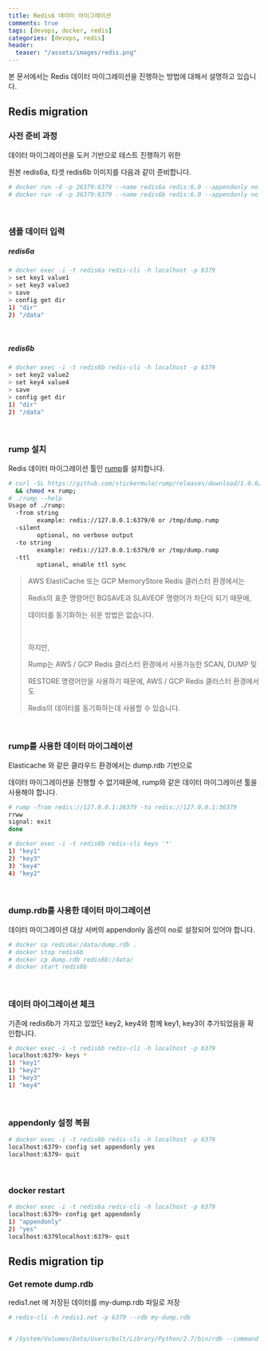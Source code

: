 ```yaml
---
title: Redis6 데이터 마이그레이션
comments: true
tags: [devops, docker, redis]
categories: [devops, redis]
header:
  teaser: "/assets/images/redis.png"
---
```

본 문서에서는 Redis 데이터 마이그레이션을 진행하는 방법에 대해서 설명하고 있습니다. <br/>

## Redis migration

### 사전 준비 과정

데이터 마이그레이션을 도커 기반으로 테스트 진행하기 위한

원본 redis6a, 타겟 redis6b 이미지를 다음과 같이 준비합니다.

```sh
# docker run -d -p 26379:6379 --name redis6a redis:6.0 --appendonly no --port 6379
# docker run -d -p 36379:6379 --name redis6b redis:6.0 --appendonly no --port 6379
```

<br/>

### 샘플 데이터 입력

##### redis6a

```sh
# docker exec -i -t redis6a redis-cli -h localhost -p 6379 
> set key1 value1
> set key3 value3
> save
> config get dir
1) "dir"
2) "/data"
```

<br/>

##### redis6b

```sh
# docker exec -i -t redis6b redis-cli -h localhost -p 6379 
> set key2 value2
> set key4 value4
> save
> config get dir
1) "dir"
2) "/data"
```

<br/>

### rump 설치

Redis 데이터 마이그레이션 툴인 [rump](https://github.com/stickermule/rump)를 설치합니다.

```sh
# curl -SL https://github.com/stickermule/rump/releases/download/1.0.0/rump-1.0.0-linux-amd64 -o rump \
  && chmod +x rump;
# ./rump --help
Usage of ./rump:
  -from string
        example: redis://127.0.0.1:6379/0 or /tmp/dump.rump
  -silent
        optional, no verbose output
  -to string
        example: redis://127.0.0.1:6379/0 or /tmp/dump.rump
  -ttl
        optional, enable ttl sync  
```



>AWS ElastiCache 또는 GCP MemoryStore Redis 클러스터 환경에서는 
>
>Redis의 표준 명령어인 BGSAVE과 SLAVEOF 명령어가 차단이 되기 때문에,
>
>데이터를 동기화하는 쉬운 방법은 없습니다.
>
><br/>
>
>하지만,
>
>Rump는 AWS / GCP Redis 클러스터 환경에서 사용가능한 SCAN, DUMP 및 
>
>RESTORE 명령어만을 사용하기 때문에, AWS / GCP Redis 클러스터 환경에서도 
>
>Redis의 데이터를 동기화하는데 사용할 수 있습니다.





<br/>

### rump를 사용한 데이터 마이그레이션

Elasticache 와 같은 클라우드 환경에서는 dump.rdb 기반으로 

데이터 마이그레이션을 진행할 수 없기때문에, rump와 같은 데이터 마이그레이션 툴을 사용해야 합니다.

```sh
# rump -from redis://127.0.0.1:26379 -to redis://127.0.0.1:36379
rrww
signal: exit
done

# docker exec -i -t redis6b redis-cli keys '*'
1) "key1"
2) "key3"
3) "key4"
4) "key2"
```

<br/>



### dump.rdb를 사용한 데이터 마이그레이션

데이터 마이그레이션 대상 서버의 appendonly 옵션이 no로 설정되어 있어야 합니다.

```sh
# docker cp redis6a:/data/dump.rdb .
# docker stop redis6b
# docker cp dump.rdb redis6b:/data/
# docker start redis6b
```

<br/>

### 데이터 마이그레이션 체크

기존에 redis6b가 가지고 있었던 key2, key4와 함께 key1, key3이 추가되었음을 확인합니다.

```sh
# docker exec -i -t redis6b redis-cli -h localhost -p 6379 
localhost:6379> keys *
1) "key1"
1) "key2"
1) "key3"
1) "key4"
```

<br/>

### appendonly 설정 복원

```sh
# docker exec -i -t redis6b redis-cli -h localhost -p 6379 
localhost:6379> config set appendonly yes
localhost:6379> quit
```

<br/>

### docker restart

```sh
# docker exec -i -t redis6a redis-cli -h localhost -p 6379            
localhost:6379> config get appendonly
1) "appendonly"
2) "yes"
localhost:6379localhost:6379> quit                                                              
```





## Redis migration tip

### Get remote dump.rdb

redis1.net 에 저장된 데이터를 my-dump.rdb 파일로 저장

```sh
# redis-cli -h redis1.net -p 6379 --rdb my-dump.rdb
```





```sh

# /System/Volumes/Data/Users/bolt/Library/Python/2.7/bin/rdb --command protocol my-dump.rdb | redis-cli -h localhost -p 33679 --pipe

```

